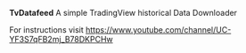 **TvDatafeed**
A simple TradingView historical Data Downloader

For instructions visit https://www.youtube.com/channel/UC-YF3S7qFB2mj_B78DKPCHw